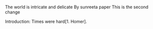 The world is intricate and delicate
By sunreeta
paper
This is the second change

Introduction: Times were hard[1. Homer].
